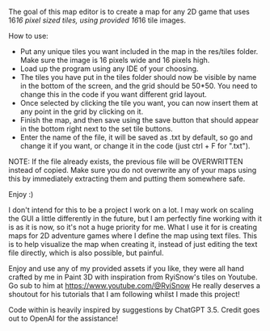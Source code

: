 The goal of this map editor is to create a map for any 2D game that uses 16*16 pixel sized tiles, using provided 16*16 tile images. 

How to use:
- Put any unique tiles you want included in the map in the res/tiles folder. Make sure the image is 16 pixels wide and 16 pixels high.
- Load up the program using any IDE of your choosing.
- The tiles you have put in the tiles folder should now be visible by name in the bottom of the screen, and the grid should be 50*50. You need to change this in the code if you want different grid layout.
- Once selected by clicking the tile you want, you can now insert them at any point in the grid by clicking on it.
- Finish the map, and then save using the save button that should appear in the bottom right next to the set tile buttons.
- Enter the name of the file, it will be saved as .txt by default, so go and change it if you want, or change it in the code (just ctrl + F for ".txt").

NOTE: If the file already exists, the previous file will be OVERWRITTEN instead of copied. Make sure you do not overwrite any of your maps using this by immediately extracting them and putting them somewhere safe.

Enjoy :)

I don't intend for this to be a project I work on a lot. I may work on scaling the GUI a little differently in the future, but I am perfectly fine working with it is as it is now, so it's not a huge priority for me.
What I use it for is creating maps for 2D adventure games where I define the map using text files. 
This is to help visualize the map when creating it, instead of just editing the text file directly, which is also possible, but painful.

Enjoy and use any of my provided assets if you like, they were all hand crafted by me in Paint 3D with inspiration from RyiSnow's tiles on Youtube.
Go sub to him at https://www.youtube.com/@RyiSnow
He really deserves a shoutout for his tutorials that I am following whilst I made this project!

Code within is heavily inspired by suggestions by ChatGPT 3.5. Credit goes out to OpenAI for the assistance!

